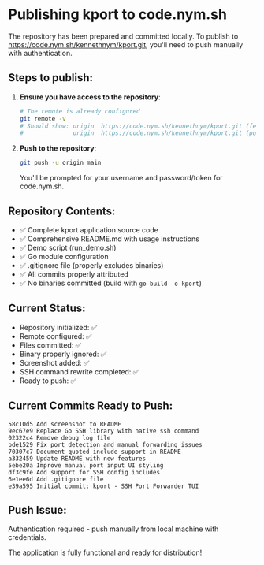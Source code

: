 # Publishing kport to code.nym.sh

The repository has been prepared and committed locally. To publish to https://code.nym.sh/kennethnym/kport.git, you'll need to push manually with authentication.

## Steps to publish:

1. **Ensure you have access to the repository**:
   ```bash
   # The remote is already configured
   git remote -v
   # Should show: origin  https://code.nym.sh/kennethnym/kport.git (fetch)
   #              origin  https://code.nym.sh/kennethnym/kport.git (push)
   ```

2. **Push to the repository**:
   ```bash
   git push -u origin main
   ```
   
   You'll be prompted for your username and password/token for code.nym.sh.

## Repository Contents:

- ✅ Complete kport application source code
- ✅ Comprehensive README.md with usage instructions
- ✅ Demo script (run_demo.sh)
- ✅ Go module configuration
- ✅ .gitignore file (properly excludes binaries)
- ✅ All commits properly attributed
- ✅ No binaries committed (build with `go build -o kport`)

## Current Status:

- Repository initialized: ✅
- Remote configured: ✅
- Files committed: ✅
- Binary properly ignored: ✅
- Screenshot added: ✅
- SSH command rewrite completed: ✅
- Ready to push: ✅

## Current Commits Ready to Push:

```
58c10d5 Add screenshot to README
9ec67e9 Replace Go SSH library with native ssh command
02322c4 Remove debug log file
bde1529 Fix port detection and manual forwarding issues
70307c7 Document quoted include support in README
a332459 Update README with new features
5ebe20a Improve manual port input UI styling
df3c9fe Add support for SSH config includes
6e1ee6d Add .gitignore file
e39a595 Initial commit: kport - SSH Port Forwarder TUI
```

## Push Issue:
Authentication required - push manually from local machine with credentials.

The application is fully functional and ready for distribution!